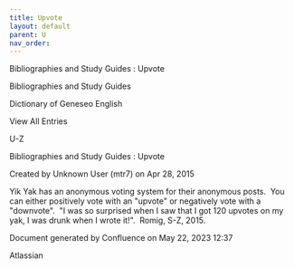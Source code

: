 ```yaml
---
title: Upvote
layout: default
parent: U
nav_order:
---
```


Bibliographies and Study Guides : Upvote

Bibliographies and Study Guides

Dictionary of Geneseo English

View All Entries

U-Z

Bibliographies and Study Guides : Upvote

Created by  Unknown User (mtr7) on Apr 28, 2015

Yik Yak has an anonymous voting system for their anonymous posts.  You can either positively vote with an &quot;upvote&quot; or negatively vote with a &quot;downvote&quot;.  &quot;I was so surprised when I saw that I got 120 upvotes on my yak, I was drunk when I wrote it!&quot;.  Romig, S-Z, 2015.

Document generated by Confluence on May 22, 2023 12:37

Atlassian
